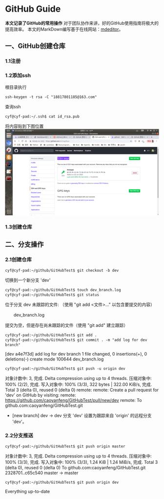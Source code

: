 # GitHub Guide
**本文记录了GitHub的常用操作**
对于团队协作来讲，好的GitHub使用指南将极大的提高效率。
本文的MarkDown编写基于在线网站：[mdeditor](https://www.mdeditor.com/)。
## 一、GitHub创建仓库
### 1.1注册
### 1.2添加ssh
根目录执行

    ssh-keygen -t rsa -C "18817801185@163.com"
查询ssh

    cyf@cyf-pad:~/.ssh$ cat id_rsa.pub
将内容贴到下图位置
![image](https://github.com/caoyanfeng/GitHubTest/blob/master/images/add_ssh.png)
### 1.3创建仓库
## 二、分支操作
### 2.1创建仓库
    cyf@cyf-pad:~/github/GitHubTest$ git checkout -b dev
切换到一个新分支 'dev'

    cyf@cyf-pad:~/github/GitHubTest$ touch dev_branch.log
    cyf@cyf-pad:~/github/GitHubTest$ git status
位于分支 dev
未跟踪的文件:
  （使用 "git add <文件>..." 以包含要提交的内容）

　　dev_branch.log

提交为空，但是存在尚未跟踪的文件（使用 "git add" 建立跟踪）

    cyf@cyf-pad:~/github/GitHubTest$ git add .
    cyf@cyf-pad:~/github/GitHubTest$ git commit . -m "add log for dev branch"
[dev a4e7f3d] add log for dev branch
 1 file changed, 0 insertions(+), 0 deletions(-)
 create mode 100644 dev_branch.log

    cyf@cyf-pad:~/github/GitHubTest$ git push -u origin dev
对象计数中: 3, 完成.
Delta compression using up to 4 threads.
压缩对象中: 100% (2/2), 完成.
写入对象中: 100% (3/3), 322 bytes | 322.00 KiB/s, 完成.
Total 3 (delta 0), reused 0 (delta 0)
remote: 
remote: Create a pull request for 'dev' on GitHub by visiting:
remote:      https://github.com/caoyanfeng/GitHubTest/pull/new/dev
remote: 
To github.com:caoyanfeng/GitHubTest.git
 * [new branch]      dev -> dev
分支 'dev' 设置为跟踪来自 'origin' 的远程分支 'dev'。

### 2.2分支推送

    cyf@cyf-pad:~/github/GitHubTest$ git push origin master
对象计数中: 3, 完成.
Delta compression using up to 4 threads.
压缩对象中: 100% (3/3), 完成.
写入对象中: 100% (3/3), 1.24 KiB | 1.24 MiB/s, 完成.
Total 3 (delta 0), reused 0 (delta 0)
To github.com:caoyanfeng/GitHubTest.git
   2328701..c65c540  master -> master
   
    cyf@cyf-pad:~/github/GitHubTest$ git push origin dev
Everything up-to-date
